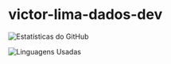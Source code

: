 # victor-lima-dados-dev


![Estatísticas do GitHub](https://github-readme-stats.vercel.app/api?username=victor-lima-dados-dev&show_icons=true&theme=radical)  


![Linguagens Usadas](https://github-readme-stats.vercel.app/api/top-langs/?username=victor-lima-dados-dev&layout=compact&theme=radical) 

